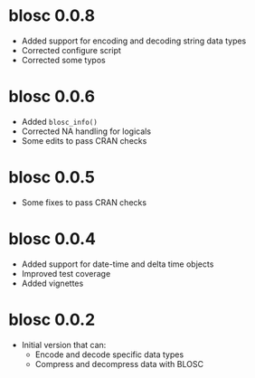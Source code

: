 # blosc 0.0.8

* Added support for encoding and decoding string
  data types
* Corrected configure script
* Corrected some typos

# blosc 0.0.6

* Added `blosc_info()`
* Corrected NA handling for logicals
* Some edits to pass CRAN checks

# blosc 0.0.5

* Some fixes to pass CRAN checks

# blosc 0.0.4

* Added support for date-time and delta time objects
* Improved test coverage
* Added vignettes

# blosc 0.0.2

* Initial version that can:
  * Encode and decode specific data types
  * Compress and decompress data with BLOSC
